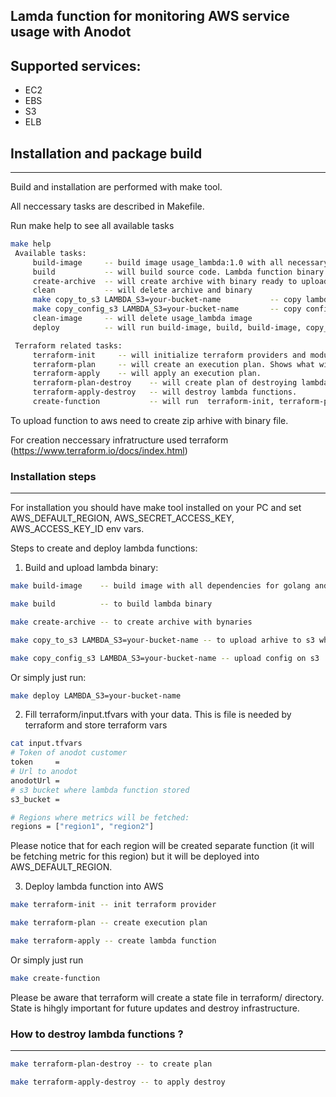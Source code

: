 ## Lamda function for monitoring AWS service usage with Anodot

## Supported services:
- EC2
- EBS
- S3
- ELB 

## Installation and package build
---
Build and installation are performed with make tool.

All neccessary tasks are described in Makefile. 

Run make help to see all available tasks
```bash
make help
 Available tasks:
	 build-image     -- build image usage_lambda:1.0 with all necessary dependencies for lambda function build and lamdba function creation
	 build           -- will build source code. Lambda function binary name usage_lambda
	 create-archive  -- will create archive with binary ready to upload on S3
	 clean           -- will delete archive and binary
	 make copy_to_s3 LAMBDA_S3=your-bucket-name           -- copy lambda archive to s3
	 make copy_config_s3 LAMBDA_S3=your-bucket-name       -- copy config file to s3
	 clean-image     -- will delete usage_lambda image
	 deploy          -- will run build-image, build, build-image, copy_to_s3

 Terraform related tasks:
	 terraform-init     -- will initialize terraform providers and modules
	 terraform-plan     -- will create an execution plan. Shows what will done. What services will be created
	 terraform-apply    -- will apply an execution plan.
	 terraform-plan-destroy    -- will create plan of destroying lambda function.
	 terraform-apply-destroy   -- will destroy lambda functions.
	 create-function           -- will run  terraform-init, terraform-plan, terraform-apply .
```

To upload function to aws need to create zip arhive with binary file. 

For creation neccessary infratructure used terraform (https://www.terraform.io/docs/index.html)

### Installation steps
---
For installation you should have make tool installed on your PC and set AWS_DEFAULT_REGION, AWS_SECRET_ACCESS_KEY, AWS_ACCESS_KEY_ID env vars.

Steps to create and deploy lambda functions:

1. Build and upload lambda binary:

```bash
make build-image    -- build image with all dependencies for golang and terraform binaries

make build          -- to build lambda binary

make create-archive -- to create archive with bynaries 

make copy_to_s3 LAMBDA_S3=your-bucket-name -- to upload arhive to s3 where lambda will be stored

make copy_config_s3 LAMBDA_S3=your-bucket-name -- upload config on s3
```
Or simply just run:
``` bash
make deploy LAMBDA_S3=your-bucket-name
```

2.  Fill terraform/input.tfvars with your data. This is file is needed by terraform and store terraform vars
``` bash 
cat input.tfvars
# Token of anodot customer
token     =
# Url to anodot
anodotUrl =
# s3 bucket where lambda function stored
s3_bucket =

# Regions where metrics will be fetched:
regions = ["region1", "region2"]
```
Please notice that for each region will be created separate function (it will be fetching metric for this region) but it will be deployed into AWS_DEFAULT_REGION. 


3. Deploy lambda function into AWS
``` bash 
make terraform-init -- init terraform provider 

make terraform-plan -- create execution plan 

make terraform-apply -- create lambda function

```
Or simply just run
```bash
make create-function
```

Please be aware that terraform will create a state file in terraform/ directory. State is hihgly important for future updates and destroy infrastructure.

### How to destroy lambda functions ?
---
``` bash
make terraform-plan-destroy -- to create plan 

make terraform-apply-destroy -- to apply destroy
```


